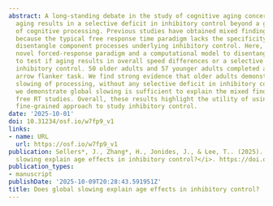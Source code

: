 ```yaml
---
abstract: A long-standing debate in the study of cognitive aging concerns whether
  aging results in a selective deficit in inhibitory control beyond a general slowing
  of cognitive processing. Previous studies have obtained mixed findings, in part
  because the typical free response time paradigm lacks the specificity required to
  disentangle component processes underlying inhibitory control. Here, we apply a
  novel forced-response paradigm and a computational model to disentangle these processes
  to test if aging results in overall speed differences or a selective deficit in
  inhibitory control. 50 older adults and 57 younger adults completed a “forced-response”
  arrow flanker task. We find strong evidence that older adults demonstrate a global
  slowing of processing, without any selective deficit in inhibitory control. Furthermore,
  we demonstrate global slowing is sufficient to explain the mixed findings in previous
  free RT studies. Overall, these results highlight the utility of using a theory-informed,
  fine-grained approach to study inhibitory control.
date: '2025-10-01'
doi: 10.31234/osf.io/w7fp9_v1
links:
- name: URL
  url: https://osf.io/w7fp9_v1
publication: Sellers*, J., Zhang*, H., Jonides, J., & Lee, T.. (2025). <i>Does global
  slowing explain age effects in inhibitory control?</i>. https://doi.org/10.31234/osf.io/w7fp9_v1
publication_types:
- manuscript
publishDate: '2025-10-09T20:28:43.591951Z'
title: Does global slowing explain age effects in inhibitory control?
---
```

